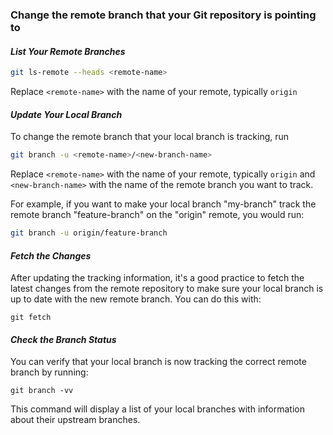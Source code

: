 ### Change the remote branch that your Git repository is pointing to

#### ***List Your Remote Branches***

```bash
git ls-remote --heads <remote-name>
```
Replace `<remote-name>` with the name of your remote, typically `origin`

#### ***Update Your Local Branch***

To change the remote branch that your local branch is tracking, run

```bash
git branch -u <remote-name>/<new-branch-name>
```
Replace `<remote-name>` with the name of your remote, typically `origin` and `<new-branch-name>` with the name of the remote branch you want to track.

For example, if you want to make your local branch "my-branch" track the remote branch "feature-branch" on the "origin" remote, you would run:

```bash
git branch -u origin/feature-branch
```

#### ***Fetch the Changes***

After updating the tracking information, it's a good practice to fetch the latest changes from the remote repository to make sure your local branch is up to date with the new remote branch. You can do this with:

`git fetch`

#### ***Check the Branch Status***

You can verify that your local branch is now tracking the correct remote branch by running:

`git branch -vv`

This command will display a list of your local branches with information about their upstream branches.
